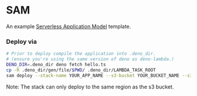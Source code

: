 # SAM

An example [Serverless Application Model](https://aws.amazon.com/serverless/sam/) template.

### Deploy via

```sh
# Prior to deploy compile the application into .deno_dir.
# (ensure you're using the same version of deno as deno-lambda.)
DENO_DIR=.deno_dir deno fetch hello.ts
cp -R .deno_dir/gen/file/$PWD/ .deno_dir/LAMBDA_TASK_ROOT
sam deploy --stack-name YOUR_APP_NAME --s3-bucket YOUR_BUCKET_NAME --s3-prefix YOUR_PREFIX --capabilities CAPABILITY_IAM CAPABILITY_AUTO_EXPAND
```

Note: The stack can only deploy to the same region as the s3 bucket.
